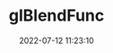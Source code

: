 ---
title: glBlendFunc
permalink: /glsc/glBlendFunc
date: 2022-07-12 11:23:10
tags: [OpenGL,OpenGL SC,OpenGL SC 1.0,OpenGL SC 1.0.1]
keywords: [OpenGL,OpenGL SC,OpenGL SC 1.0,OpenGL SC 1.0.1]
categories: OpenGL
index_img: /img/opengl.jpg
---